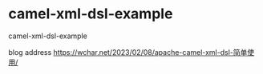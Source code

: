 # camel-xml-dsl-example
camel-xml-dsl-example

blog address https://wchar.net/2023/02/08/apache-camel-xml-dsl-简单使用/
